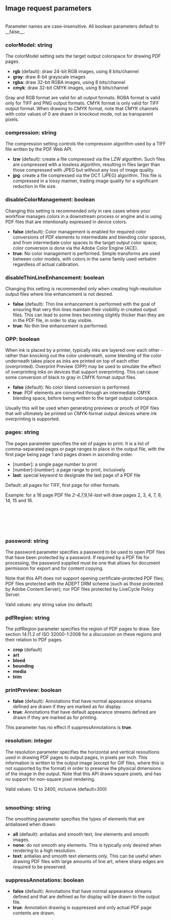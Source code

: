 <!-- use Mou to export .../doc/html/image/parameters.pdf from this document -->

## Image request parameters
<br>
Parameter names are case-insensitive.
All boolean parameters default to __false__.

### colorModel: string
The colorModel setting sets the target output colorspace for drawing PDF pages.

* __rgb__ (default): draw 24-bit RGB images, using 8 bits/channel
* __gray__: draw 8-bit grayscale images
* __rgba__: draw 32-bit RGBA images, using 8 bits/channel
* __cmyk__: draw 32-bit CMYK images, using 8 bits/channel

Gray and RGB format are valid for all output formats. RGBA format is valid only for TIFF and PNG output formats. CMYK format is only valid for TIFF output format. When drawing to CMYK format, note that CMYK channels with color values of 0 are drawn in knockout mode, not as transparent pixels.

### compression: string
The compression setting controls the compression algorithm used by a TIFF file written by the PDF Web API.

* __lzw__ (default): create a file compressed via the LZW algorithm. Such files are compressed with a lossless algorithm, resulting in files larger than those compressed with JPEG but without any loss of image quality.
* __jpg__: create a file compressed via the DCT (JPEG) algorithm. This file is compressed in a lossy manner, trading image quality for a significant reduction in file size.

### disableColorManagement: boolean
Changing this setting is recommended only in rare cases where your workflow manages colors in a downstream process or engine and is using PDF files that are intentionally expressed in device colors.

* __false__ (default): Color management is enabled for required color conversions of PDF elements to intermediate and blending color spaces, and from intermediate color spaces to the target output color space; color conversion is done via the Adobe Color Engine (ACE).
* __true__: No color management is performed. Simple transforms are used between color models, with colors in the same family used verbatim regardless of actual calibration.

### disableThinLineEnhancement: boolean
Changing this setting is recommended only when creating high-resolution output files where line enhancement is not desired.

* __false__ (default): Thin line enhancement is performed with the goal of ensuring that very thin lines maintain their visibility in created output files. This can lead to some lines becoming slightly thicker than they are in the PDF file, in order to stay visible.
* __true__: No thin line enhancement is performed.

### OPP: boolean
When ink is placed by a printer, typically inks are layered over each other - rather than knocking out the color underneath, some blending of the color underneath takes place as inks are printed on top of each other (overprinted). Overprint Preview (OPP) may be used to simulate the effect of overprinting inks on devices that support overprinting. This can cause some conversion of black to gray in CMYK format output files.

* __false__ (default): No color blend conversion is performed.
* __true__: PDF elements are converted through an intermediate CMYK blending space, before being written to the target output colorspace.

Usually this will be used when generating previews or proofs of PDF files that will ultimately be printed on CMYK-format output devices where ink overprinting is supported.

### pages: string
The pages parameter specifies the set of pages to print. It is a list of comma-separated pages or page ranges to place in the output file, with the first page being page 1 and pages drawn in ascending order.

* [number]: a single page number to print
* [number]-[number]: a page range to print, inclusively
* __last__: special keyword to designate the last page of a PDF file

Default: all pages for TIFF, first page for other formats.

Example: for a 16 page PDF file _2-4,7,9,14-last_ will draw pages 2, 3, 4, 7, 9, 14, 15 and 16.
<br>
<br>
<br>
<br>
<br>
<br>

### password: string
The password parameter specifies a password to be used to open PDF files that have been protected by a password. If required by a PDF file for processing, the password supplied must be one that allows for document permission for export and for content copying.

Note that this API does not support opening certificate-protected PDF files; PDF files protected with the ADEPT DRM scheme (such as those protected by Adobe Content Server); nor PDF files protected by LiveCycle Policy Server.

Valid values: any string value (no default)

### pdfRegion: string
The pdfRegion parameter specifies the region of PDF pages to draw. See section 14.11.2 of ISO 32000-1:2008 for a discussion on these regions and their relation to PDF pages.

* __crop__ (default)
* __art__
* __bleed__
* __bounding__
* __media__
* __trim__

### printPreview: boolean
* __false__ (default): Annotations that have normal appearance streams defined are drawn if they are marked as for display.
* __true__: Annotations that have default appearance streams defined are drawn if they are marked as for printing.

This parameter has no effect if suppressAnnotations is __true__.

### resolution: integer
The resolution parameter specifies the horizontal and vertical resoultions used in drawing PDF pages to output pages, in pixels per inch. This information is written to the output image (except for GIF files, where this is not supported by the format) in order to preserve the physical dimensions of the image in the output. Note that this API draws square pixels, and has no support for non-square pixel rendering.

Valid values: 12 to 2400, inclusive (default=300)
<br>
<br>

### smoothing: string
The smoothing parameter specifies the types of elements that are antialiased when drawn.

* __all__ (default): antialias and smooth text, line elements and smooth images.
* __none__: do not smooth any elements. This is typically only desired when rendering to a high resolution.
* __text__: antialias and smooth text elements only. This can be useful when drawing PDF files with large amounts of line art, where sharp edges are required to be preserved.

### suppressAnnotations: boolean
* __false__ (default): Annotations that have normal appearance streams defined and that are defined as for display will be drawn to the output file.
* __true__: Annotation drawing is suppressed and only actual PDF page contents are drawn.

